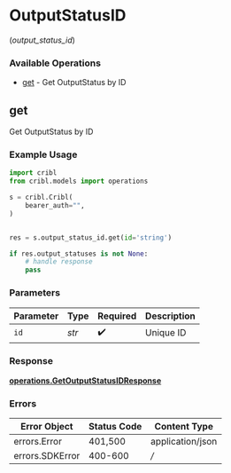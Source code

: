 # OutputStatusID
(*output_status_id*)

### Available Operations

* [get](#get) - Get OutputStatus by ID

## get

Get OutputStatus by ID

### Example Usage

```python
import cribl
from cribl.models import operations

s = cribl.Cribl(
    bearer_auth="",
)


res = s.output_status_id.get(id='string')

if res.output_statuses is not None:
    # handle response
    pass
```

### Parameters

| Parameter          | Type               | Required           | Description        |
| ------------------ | ------------------ | ------------------ | ------------------ |
| `id`               | *str*              | :heavy_check_mark: | Unique ID          |


### Response

**[operations.GetOutputStatusIDResponse](../../models/operations/getoutputstatusidresponse.md)**
### Errors

| Error Object     | Status Code      | Content Type     |
| ---------------- | ---------------- | ---------------- |
| errors.Error     | 401,500          | application/json |
| errors.SDKError  | 400-600          | */*              |
